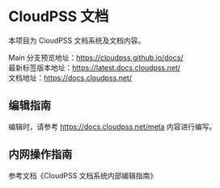 # CloudPSS 文档

本项目为 CloudPSS 文档系统及文档内容。

Main 分支预览地址：<https://cloudpss.github.io/docs/>  
最新标签版本地址：<https://latest.docs.cloudpss.net/>  
文档地址：<https://docs.cloudpss.net/>

## 编辑指南

编辑时，请参考 <https://docs.cloudpss.net/meta> 内容进行编写。

## 内网操作指南

参考文档《CloudPSS 文档系统内部编辑指南》
